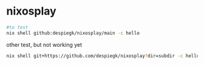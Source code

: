 # nixosplay

```bash
#to test
nix shell github:despiegk/nixosplay/main -c hello
```

other test, but not working yet

```bash
nix shell git+https://github.com/despiegk/nixosplay?dir=subdir -c hello2
```

